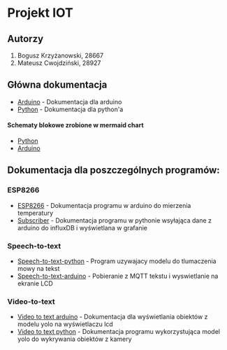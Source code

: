 # Projekt IOT

## Autorzy

1. Bogusz Krzyżanowski, 28667
2. Mateusz Cwojdziński, 28927

## Główna dokumentacja
* [Arduino](https://github.com/mcwojdzinski/iot-project/blob/main/fullintegration-arduino.md) - Dokumentacja dla arduino
* [Python](https://github.com/mcwojdzinski/iot-project/blob/main/fullintegration-python.md) - Dokumentacja dla python'a

#### Schematy blokowe zrobione w mermaid chart
* [Python](https://www.mermaidchart.com/app/projects/edc22dcc-76fb-42fd-9467-d90072d1f8dc/diagrams/828bfac8-1771-4ef8-a076-39dbcde36b54/version/v0.1/edit)
* [Arduino](https://www.mermaidchart.com/app/projects/edc22dcc-76fb-42fd-9467-d90072d1f8dc/diagrams/ddef788c-7891-4dcb-90a3-3b521e712d67/version/v0.1/edit)

## Dokumentacja dla poszczególnych programów:

### ESP8266

* [ESP8266](https://github.com/mcwojdzinski/mqtt-temperature/blob/main/extra/esp8266.md) - Dokumentacja programu w arduino do mierzenia temperatury
* [Subscriber](https://github.com/mcwojdzinski/mqtt-temperature/blob/main/extra/subscriber.md) - Dokumentacja programu w pythonie wsyłająca dane z arduino do influxDB i wyświetlana w grafanie

### Speech-to-text

* [Speech-to-text-python](https://github.com/mcwojdzinski/mqtt-temperature/blob/main/extra/speech-to-text-python.md) - Program uzywajacy modelu do tlumaczenia mowy na tekst
* [Speech-to-text-arduino](https://github.com/mcwojdzinski/mqtt-temperature/blob/main/extra/speech-to-text-arduino.md) - Pobieranie z MQTT tekstu i wyswietlanie na ekranie LCD

### Video-to-text

* [Video to text arduino](https://github.com/mcwojdzinski/mqtt-temperature/blob/main/extra/video-to-text-arduino.md) - Dokumentacja dla wyświetlania obiektów z modelu yolo na wyświetlaczu lcd
* [Video to text python](https://github.com/mcwojdzinski/mqtt-temperature/blob/main/extra/video-to-text-python.md) - Dokumentacja programu wykorzystująca model yolo do wykrywania obiektów z kamery
